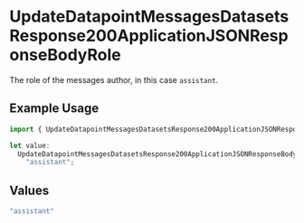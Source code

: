 # UpdateDatapointMessagesDatasetsResponse200ApplicationJSONResponseBodyRole

The role of the messages author, in this case `assistant`.

## Example Usage

```typescript
import { UpdateDatapointMessagesDatasetsResponse200ApplicationJSONResponseBodyRole } from "@orq-ai/node/models/operations";

let value:
  UpdateDatapointMessagesDatasetsResponse200ApplicationJSONResponseBodyRole =
    "assistant";
```

## Values

```typescript
"assistant"
```